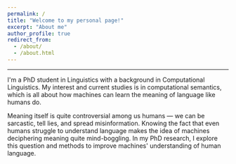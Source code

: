 ```yaml
---
permalink: /
title: "Welcome to my personal page!"
excerpt: "About me"
author_profile: true
redirect_from: 
  - /about/
  - /about.html
---
```


------
I'm a PhD student in Linguistics with a background in Computational Linguistics. My interest and current studies is in computational semantics, which is all about how machines can learn the meaning of language like humans do.

Meaning itself is quite controversial among us humans — we can be sarcastic, tell lies, and spread misinformation. Knowing the fact  that even humans struggle to understand language makes the idea of machines deciphering meaning quite mind-boggling. In my PhD research, I explore this question and methods to improve machines' understanding of human language.
